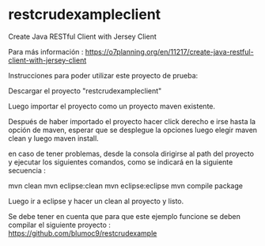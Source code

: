 # restcrudexampleclient

Create Java RESTful Client with Jersey Client

Para más información  : https://o7planning.org/en/11217/create-java-restful-client-with-jersey-client

Instrucciones para poder utilizar este proyecto de prueba:

Descargar el proyecto "restcrudexampleclient" 

Luego importar el proyecto como un proyecto maven existente.

Después de haber importado el proyecto hacer click derecho e irse hasta la opción de maven, esperar que se desplegue la 
opciones luego elegir maven clean y luego maven install.

en caso de tener problemas, desde la consola dirigirse al path del proyecto y ejecutar los siguientes comandos, como se indicará en la siguiente secuencia : 

mvn clean
mvn eclipse:clean
mvn eclipse:eclipse
mvn compile package

Luego ir a eclipse y hacer un clean al proyecto y listo.

Se debe tener en cuenta que para que este ejemplo funcione se deben compilar el siguiente proyecto : https://github.com/blumoc9/restcrudexample


